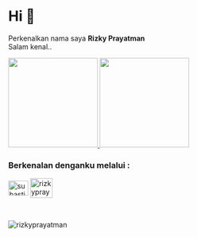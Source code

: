 # Hi 👋

Perkenalkan nama saya **Rizky Prayatman** <br>
Salam kenal..

<p align="left">
<a href="https://github.com/rizkyprayatman">
  <img height="180em" src="https://github-readme-stats-eight-theta.vercel.app/api?username=rizkyprayatman&show_icons=true&theme=algolia&include_all_commits=true&count_private=true"/>
  <img height="180em" src="https://github-readme-stats-eight-theta.vercel.app/api/top-langs/?username=rizkyprayatman&layout=compact&langs_count=8&theme=algolia"/>
</a>
</p>

<h3 align="left">Berkenalan denganku melalui :</h3>
<p align="left">
<a href="https://www.linkedin.com/in/rizky-prayatman-154656165" target="blank"><img align="center" src="https://raw.githubusercontent.com/rahuldkjain/github-profile-readme-generator/master/src/images/icons/Social/linked-in-alt.svg" alt="subastiansk" height="30" width="40" /></a>
<a href="https://rprayatman.my.id" target="blank"><img align="center" src="https://img.icons8.com/?size=512&id=63807&format=png" alt="rizkyprayatman.my.id" height="40" width="45" /></a>
</p>

<br>

<p><img align="center" src="https://github-readme-streak-stats.herokuapp.com/?user=rizkyprayatman&" alt="rizkyprayatman" /></p>
